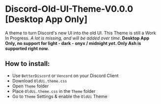 # Discord-Old-UI-Theme-V0.0.0 [Desktop App Only]
A theme to turn Discord's new UI into the old UI. This Theme is still a Work In Progress. *A lot is missing, and will be added over time*.
__Desktop App Only, no support for light - dark - onyx / midnight *yet*. Only Ash is supported right now.__


## How to install:
- Use `BetterDiscord` or `Vencord` on your Discord Client
- Download `OldUi.theme.css`
- Open `Theme` folder
- Place `OldUi.theme.css` in the `Theme` folder
- Go to `Theme` Settings & enable the `OldUi` Theme
